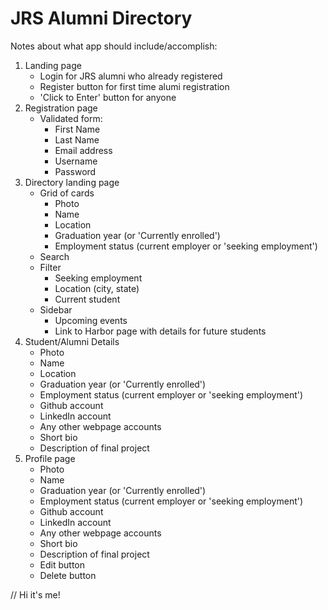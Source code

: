 # JRS Alumni Directory

Notes about what app should include/accomplish:

1. Landing page
   - Login for JRS alumni who already registered
   - Register button for first time alumi registration
   - 'Click to Enter' button for anyone
1. Registration page
   - Validated form:
     - First Name
     - Last Name
     - Email address
     - Username
     - Password
1. Directory landing page
   - Grid of cards
     - Photo
     - Name
     - Location
     - Graduation year (or 'Currently enrolled')
     - Employment status (current employer or 'seeking employment')
   - Search
   - Filter
     - Seeking employment
     - Location (city, state)
     - Current student
   - Sidebar
     - Upcoming events
     - Link to Harbor page with details for future students
1. Student/Alumni Details
   - Photo
   - Name
   - Location
   - Graduation year (or 'Currently enrolled')
   - Employment status (current employer or 'seeking employment')
   - Github account
   - LinkedIn account
   - Any other webpage accounts
   - Short bio
   - Description of final project
1. Profile page
   - Photo
   - Name
   - Graduation year (or 'Currently enrolled')
   - Employment status (current employer or 'seeking employment')
   - Github account
   - LinkedIn account
   - Any other webpage accounts
   - Short bio
   - Description of final project
   - Edit button
   - Delete button


// Hi it's me!